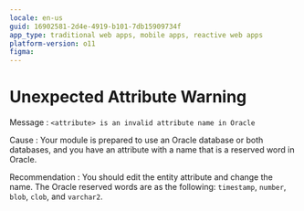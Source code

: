 ```yaml
---
locale: en-us
guid: 16902581-2d4e-4919-b101-7db15909734f
app_type: traditional web apps, mobile apps, reactive web apps
platform-version: o11
figma:
---
```


# Unexpected Attribute Warning

Message
:   `<attribute> is an invalid attribute name in Oracle`

Cause
:   Your module is prepared to use an Oracle database or both databases, and you have an attribute with a name that is a reserved word in Oracle.

Recommendation
:   You should edit the entity attribute and change the name. The Oracle reserved words are as the following: `timestamp`, `number`, `blob`, `clob`, and `varchar2`.
